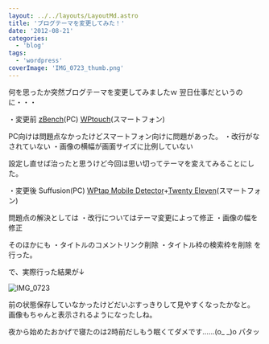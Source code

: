 ```yaml
---
layout: ../../layouts/LayoutMd.astro
title: 'ブログテーマを変更してみた！'
date: '2012-08-21'
categories:
  - 'blog'
tags:
  - 'wordpress'
coverImage: 'IMG_0723_thumb.png'
---
```


何を思ったか突然ブログテーマを変更してみましたｗ 翌日仕事だというのに・・・

・変更前 [zBench](http://wordpress.org/extend/themes/zbench)(PC) [WPtouch](http://wordpress.org/extend/plugins/wptouch/)(スマートフォン)

PC向けは問題点なかったけどスマートフォン向けに問題があった。 ・改行がなされていない ・画像の横幅が画面サイズに比例していない

設定し直せば治ったと思うけど今回は思い切ってテーマを変えてみることにした。

・変更後 Suffusion(PC) [WPtap Mobile Detector](http://wordpress.org/extend/plugins/wptap-mobile-detector/)+[Twenty Eleven](http://wordpress.org/extend/themes/twentyeleven)(スマートフォン)

問題点の解決としては ・改行についてはテーマ変更によって修正 ・画像の幅を修正

そのほかにも ・タイトルのコメントリンク削除 ・タイトル枠の検索枠を削除 を行った。

で、実際行った結果が↓

![IMG_0723](/archive/images/IMG_0723_thumb.png 'IMG_0723')

前の状態保存していなかったけどだいぶすっきりして見やすくなったかなと。 画像もちゃんと表示されるようになったしね。

夜から始めたおかげで寝たのは2時前だしもう眠くてダメです……(o\_ \_)o パタッ
